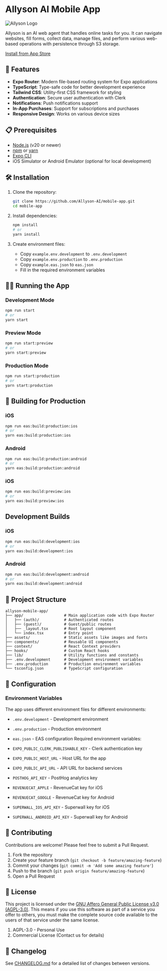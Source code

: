 # Allyson AI Mobile App

![Allyson Logo](https://allyson.ai/allyson-og.png)

Allyson is an AI web agent that handles online tasks for you. It can navigate websites, fill forms, collect data, manage files, and perform various web-based operations with persistence through S3 storage.

[Install from App Store](https://apps.apple.com/us/app/allyson/id6593659141)

## 🚀 Features

- **Expo Router**: Modern file-based routing system for Expo applications
- **TypeScript**: Type-safe code for better development experience
- **Tailwind CSS**: Utility-first CSS framework for styling
- **Authentication**: Secure user authentication with Clerk
- **Notifications**: Push notifications support
- **In-App Purchases**: Support for subscriptions and purchases
- **Responsive Design**: Works on various device sizes

## 📋 Prerequisites

- [Node.js](https://nodejs.org/) (v20 or newer)
- [npm](https://www.npmjs.com/) or [yarn](https://yarnpkg.com/)
- [Expo CLI](https://docs.expo.dev/get-started/installation/)
- iOS Simulator or Android Emulator (optional for local development)

## 🛠️ Installation

1. Clone the repository:
   ```bash
   git clone https://github.com/Allyson-AI/mobile-app.git
   cd mobile-app
   ```

2. Install dependencies:
   ```bash
   npm install
   # or
   yarn install
   ```

3. Create environment files:
   - Copy `example.env.development` to `.env.development`
   - Copy `example.env.production` to `.env.production`
   - Copy `example.eas.json` to `eas.json`
   - Fill in the required environment variables

## 🏃‍♂️ Running the App

### Development Mode

```bash
npm run start
# or
yarn start
```

### Preview Mode

```bash
npm run start:preview
# or
yarn start:preview
```

### Production Mode

```bash
npm run start:production
# or
yarn start:production
```

## 📱 Building for Production

### iOS

```bash
npm run eas:build:production:ios
# or
yarn eas:build:production:ios
```

### Android

```bash
npm run eas:build:production:android
# or
yarn eas:build:production:android   
```

### iOS

```bash
npm run eas:build:preview:ios
# or
yarn eas:build:preview:ios
```

## Development Builds

### iOS

```bash
npm run eas:build:development:ios
# or
yarn eas:build:development:ios
```

### Android

```bash
npm run eas:build:development:android
# or
yarn eas:build:development:android
```

## 🧩 Project Structure

```
allyson-mobile-app/
├── app/                  # Main application code with Expo Router
│   ├── (auth)/           # Authenticated routes
│   ├── (guest)/          # Guest/public routes
│   ├── _layout.tsx       # Root layout component
│   └── index.tsx         # Entry point
├── assets/               # Static assets like images and fonts
├── components/           # Reusable UI components
├── context/              # React Context providers
├── hooks/                # Custom React hooks
├── lib/                  # Utility functions and constants
├── .env.development      # Development environment variables
├── .env.production       # Production environment variables
└── tsconfig.json         # TypeScript configuration
```

## 🔧 Configuration

### Environment Variables

The app uses different environment files for different environments:

- `.env.development` - Development environment
- `.env.production` - Production environment
- `eas.json` - EAS configuration
Required environment variables:

- `EXPO_PUBLIC_CLERK_PUBLISHABLE_KEY` - Clerk authentication key
- `EXPO_PUBLIC_HOST_URL` - Host URL for the app
- `EXPO_PUBLIC_API_URL` - API URL for backend services
- `POSTHOG_API_KEY` - PostHog analytics key
- `REVENUECAT_APPLE` - RevenueCat key for iOS
- `REVENUECAT_GOOGLE` - RevenueCat key for Android
- `SUPERWALL_IOS_API_KEY` - Superwall key for iOS
- `SUPERWALL_ANDROID_API_KEY` - Superwall key for Android

## 🤝 Contributing

Contributions are welcome! Please feel free to submit a Pull Request.

1. Fork the repository
2. Create your feature branch (`git checkout -b feature/amazing-feature`)
3. Commit your changes (`git commit -m 'Add some amazing feature'`)
4. Push to the branch (`git push origin feature/amazing-feature`)
5. Open a Pull Request

## 📄 License

This project is licensed under the [GNU Affero General Public License v3.0 (AGPL-3.0)](LICENSE). This means if you use this software as part of a service you offer to others, you must make the complete source code available to the users of that service under the same license.

1. AGPL-3.0 - Personal Use
2. Commercial License (Contact us for details)

## 📝 Changelog

See [CHANGELOG.md](CHANGELOG.md) for a detailed list of changes between versions.